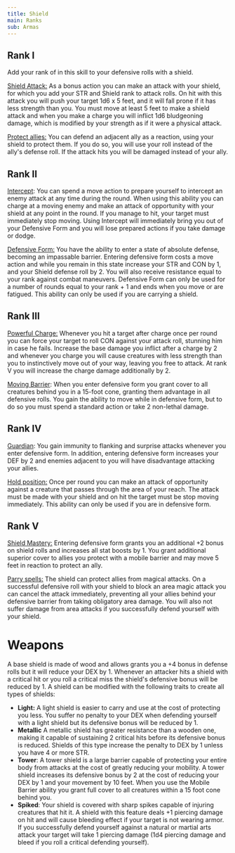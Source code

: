 ```yaml
---
title: Shield
main: Ranks
sub: Armas
---
```


## Rank I

Add your rank of in this skill to your defensive rolls with a shield.

<u>Shield Attack:</u> As a bonus action you can make an attack with your shield, for which you add your STR and Shield rank to attack rolls. On hit with this attack you will push your target 1d6 x 5 feet, and it will fall prone if it has less strength than you. You must move at least 5 feet to make a shield attack and when you make a charge you will inflict 1d6 bludgeoning damage, which is modified by your strength as if it were a physical attack.

<u>Protect allies:</u> You can defend an adjacent ally as a reaction, using your shield to protect them. If you do so, you will use your roll instead of the ally's defense roll. If the attack hits you will be damaged instead of your ally.

## Rank II

<u>Intercept</u>: You can spend a move action to prepare yourself to intercept an enemy attack at any time during the round. When using this ability you can charge at a moving enemy and make an attack of opportunity with your shield at any point in the round. If you manage to hit, your target must immediately stop moving. Using Intercept will immediately bring you out of your Defensive Form and you will lose prepared actions if you take damage or dodge.

<u>Defensive Form:</u> You have the ability to enter a state of absolute defense, becoming an impassable barrier. Entering defensive form costs a move action and while you remain in this state increase your STR and CON by 1, and your Shield defense roll by 2. You will also receive resistance equal to your rank against combat maneuvers. Defensive Form can only be used for a number of rounds equal to your rank + 1 and ends when you move or are fatigued. This ability can only be used if you are carrying a shield.

## Rank III

<u>Powerful Charge:</u> Whenever you hit a target after charge once per round you can force your target to roll CON against your attack roll, stunning him in case he fails. Increase the base damage you inflict after a charge by 2 and whenever you charge you will cause creatures with less strength than you to instinctively move out of your way, leaving you free to attack. At rank V you will increase the charge damage additionally by 2.

<u>Moving Barrier</u>: When you enter defensive form you grant cover to all creatures behind you in a 15-foot cone, granting them advantage in all defensive rolls. You gain the ability to move while in defensive form, but to do so you must spend a standard action or take 2 non-lethal damage.

## Rank IV

<u>Guardian</u>: You gain immunity to flanking and surprise attacks whenever you enter defensive form. In addition, entering defensive form increases your DEF by 2 and enemies adjacent to you will have disadvantage attacking your allies.

<u>Hold position:</u> Once per round you can make an attack of opportunity against a creature that passes through the area of your reach. The attack must be made with your shield and on hit the target must be stop moving immediately. This ability can only be used if you are in defensive form.

## Rank V

<u>Shield Mastery:</u> Entering defensive form grants you an additional +2 bonus on shield rolls and increases all stat boosts by 1. You grant additional superior cover to allies you protect with a mobile barrier and may move 5 feet in reaction to protect an ally.

<u>Parry spells:</u> The shield can protect allies from magical attacks. On a successful defensive roll with your shield to block an area magic attack you can cancel the attack immediately, preventing all your allies behind your defensive barrier from taking obligatory area damage. You will also not suffer damage from area attacks if you successfully defend yourself with your shield.

# Weapons

A base shield is made of wood and allows grants you a +4 bonus in defense rolls but it will reduce your DEX by 1. Whenever an attacker hits a shield with a critical hit or you roll a critical miss the shield's defensive bonus will be reduced by 1. A shield can be modified with the following traits to create all types of shields:

- **Light:** A light shield is easier to carry and use at the cost of protecting you less. You suffer no penalty to your DEX when defending yourself with a light shield but its defensive bonus will be reduced by 1. 
- **Metallic** A metallic shield has greater resistance than a wooden one, making it capable of sustaining 2 critical hits before its defensive bonus is reduced. Shields of this type increase the penalty to DEX by 1 unless you have 4 or more STR.
- **Tower**: A tower shield is a large barrier capable of protecting your entire body from attacks at the cost of greatly reducing your mobility. A tower shield increases its defensive bonus by 2 at the cost of reducing your DEX by 1 and your movement by 10 feet. When you use the Mobile Barrier ability you grant full cover to all creatures within a 15 foot cone behind you.
- **Spiked**: Your shield is covered with sharp spikes capable of injuring creatures that hit it. A shield with this feature deals +1 piercing damage on hit and will cause bleeding effect if your target is not wearing armor. If you successfully defend yourself against a natural or martial arts attack your target will take 1 piercing damage (1d4 piercing damage and bleed if you roll a critical defending yourself).















 

